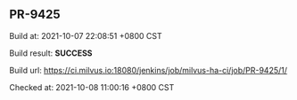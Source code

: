 <h2><a name="pr-9425" class="anchor" href="#pr-9425" rel="nofollow" aria-hidden="true"><span class="octicon octicon-link"></span></a>PR-9425</h2>

<p>Build at: 2021-10-07 22:08:51 +0800 CST</p>

<p>Build result: <strong>SUCCESS</strong></p>

<p>Build url: <a href="https://ci.milvus.io:18080/jenkins/job/milvus-ha-ci/job/PR-9425/1/" rel="nofollow">https://ci.milvus.io:18080/jenkins/job/milvus-ha-ci/job/PR-9425/1/</a></p>

<p>Checked at: 2021-10-08 11:00:16 +0800 CST</p>
